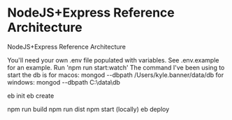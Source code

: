 # NodeJS+Express Reference Architecture
NodeJS+Express Reference Architecture

You'll need your own .env file populated with variables. See .env.example for an example.
Run 'npm run start:watch'
The command I've been using to start the db is 
  for macos: mongod --dbpath /Users/kyle.banner/data/db
  for windows: mongod --dbpath C:\data\db

eb init
eb create

npm run build
npm run dist
npm start (locally)
eb deploy